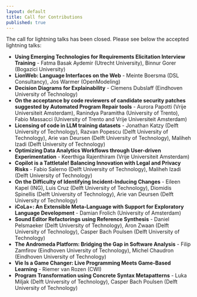 ```yaml
---
layout: default
title: Call for Contributions
published: true
---
```


The call for lightning talks has been closed. Please see below the accepted lightning talks:


- <b>Using Emerging Technologies for Requirements Elicitation Interview Training</b> - Fatma Basak Aydemir (Utrecht University), Binnur Gorer (Bogazici University)  
- <b>LionWeb: Language Interfaces on the Web</b> - Meinte Boersma (DSL Consultancy), Jos Warmer (OpenModeling)   
- <b>Decision Diagrams for Explainability</b> - Clemens Dubslaff (Eindhoven University of Technology)            
- <b>On the acceptance by code reviewers of candidate security patches suggested by Automated Program Repair tools</b> - Aurora Papotti (Vrije Universiteit Amsterdam), Ranindya Paramitha (University of Trento), Fabio Massacci (University of Trento and Vrije Universiteit Amsterdam)  
- <b>Licensing of code in LLM training datasets</b> - Jonathan Katzy (Delft University of Technology), Razvan Popescu (Delft University of Technology), Arie van Deursen (Delft University of Technology), Maliheh Izadi (Delft University of Technology)                     
- <b>Optimizing Data Analytics Workflows through User-driven Experimentation</b> - Keerthiga Rajenthiram (Vrije Universiteit Amsterdam)      
- <b>Copilot is a Tattletale! Balancing Innovation with Legal and Privacy Risks</b> - Fabio Salerno (Delft University of Technology), Maliheh Izadi (Delft University of Technology)     
- <b>On the Difficulty of Identifying Incident-Inducing Changes</b> - Eileen Kapel (ING), Luis Cruz (Delft University of Technology), Diomidis Spinellis (Delft University of Technology), Arie van Deursen (Delft University of Technology)                      
- <b>iCoLa+: An Extensible Meta-Language with Support for Exploratory Language Development</b> - Damian Frolich (University of Amsterdam)    
- <b>Sound Editor Refactorings using Reference Synthesis</b> - Daniel Pelsmaeker (Delft University of Technology), Aron Zwaan (Delft University of Technology), Casper Bach Poulsen (Delft University of Technology)             
- <b>The Andromeda Platform: Bridging the Gap in Software Analysis</b> - Filip Zamfirov (Eindhoven University of Technology), Michel Chaudron (Eindhoven University of Technology)  
- <b>Vie Is a Game Changer: Live Programming Meets Game-Based Learning</b> - Riemer van Rozen (CWI)     
- <b>Program Transformation using Concrete Syntax Metapatterns</b> - Luka Miljak (Delft University of Technology), Casper Bach Poulsen (Delft University of Technology)   

<!-- ## Call for Lightning Talks

We invite all software engineering researchers and practitioners in the Netherlands to contribute to the symposium program. We welcome proposals for "lightning talks" - short but engaging presentations, to be allocated between 5 and 10 minutes at the symposium.


There is no specific format for lightning talks. Still, they should be targeting the broad VERSEN audience. An exciting lightning talk may, for instance:

* Describe recently published results;
* Present open research problems (and/or ongoing efforts to tackle
them);
* Summarize a recently concluded PhD dissertation;
* Summarize bachelor/master thesis you are working on;
* Recently granted (or started) research projects;
* Motivate a "call to arms" for the broad VERSEN community.  

There will be a (lightweight) evaluation of one-page talk proposals
(PDF) describing the envisioned presentation at the symposium.

Please submit your one-page proposal (PDF) using HotCRP.

[https://sensym24-lightning.hotcrp.com/](https://sensym24-lightning.hotcrp.com/)


### Important Dates

Submission of talk proposals: May 17th, 23:59 (CEST).

Notification: May 21st.

We look forward to seeing you at the SEN symposium! -->
